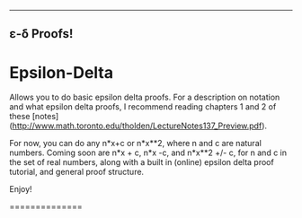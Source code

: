 -------------
&epsilon;-&delta; Proofs!
-------------
Epsilon-Delta
=============


Allows you to do basic epsilon delta proofs.
For a description on notation and what epsilon delta proofs, I recommend reading chapters 1 and 2 of these [notes]
(http://www.math.toronto.edu/tholden/LectureNotes137_Preview.pdf).

For now, you can do any n\*x+c or n\*x\*\*2, where n and c are natural numbers.
Coming soon are n\*x + c, n\*x -c, and n\*x\*\*2 +/- c, for n and c in the set of real numbers, along with a built in (online) epsilon delta proof tutorial, and general proof structure.


Enjoy!

==============

